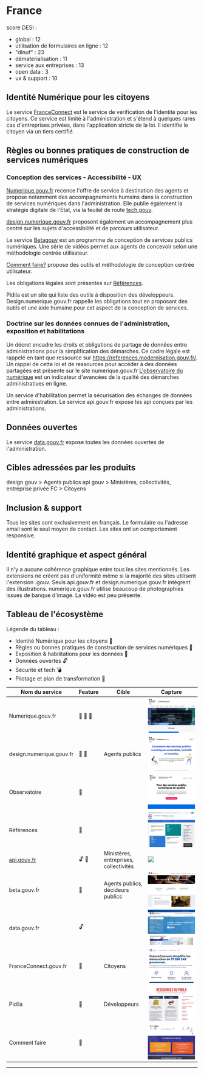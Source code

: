 # France

score DESI :
- global : 12
- utilisation de formulaires en ligne : 12
- "dlnuf" : 23
- dématerialisation : 11
- service aux entreprises : 13
- open data : 3
- ux & support : 10

## Identité Numérique pour les citoyens
Le service [FranceConnect](https://franceconnect.gouv.fr/partenaires?source=homepage_header) est le service de vérification de l'identité pour les citoyens. 
Ce service est limité à l'administration et s'étend à quelques rares cas d'entreprises privées, dans l'application stricte de la loi. Il identifie le citoyen via un tiers certifié.

## Règles ou bonnes pratiques de construction de services numériques
### Conception des services - Accessibilité - UX
[Numerique.gouv.fr](numerique.gouv.fr) recence l'offre de service à destination des agents et propose notamment des accompagnements humains dans la construction de services numériques dans l'administration. 
Elle publie également la stratégie digitale de l'Etat, via la feuilel de route [tech.gouv](https://www.numerique.gouv.fr/publications/tech-gouv-strategie-et-feuille-de-route-2019-2021/).

[design.numerique.gouv.fr](design.numerique.gouv.fr) proposent également un accompagnement plus centré sur les sujets d'accessibilité et de parcours utilisateur. 

Le service [Betagouv](https://beta.gouv.fr/) est un programme de conception de services publics numériques. Une série de vidéos permet aux agents de concevoir selon une méthodologie centrée utilisateur.

[Comment faire?](comment-faire.modernisation.gouv.fr) propose des outils et méthodologie de conception centrée utilisateur.

Les obligations légales sont présentes sur [Références](https://references.modernisation.gouv.fr/).

Pidila est un site qui liste des outils à disposition des développeurs.
Design.numerique.gouv.fr rappelle les obligations tout en proposant des outils et une aide humaine pour cet aspect de la conception de services.

### Doctrine sur les données connues de l'administration, exposition et habilitations
Un décret encadre les droits et obligations de partage de données entre administrations pour la simplification des démarches. Ce cadre légale est rappelé en tant que ressource sur https://references.modernisation.gouv.fr/.
Un rappel de cette loi et de ressources pour accéder à des données partagées est présente sur le site numerique.gouv.fr
[L'observatoire du numérique](ahttps://observatoire.numerique.gouv.fr/) est un indicateur d'avancées de la qualité des démarches administratives en ligne.

Un service d'habilitation permet la sécurisation des échanges de données entre administration.
Le service api.gouv.fr expose les api conçues par les administrations.

## Données ouvertes
Le service [data.gouv.fr](https://data.gouv.fr/) expose toutes les données ouvertes de l'administration.

## Cibles adressées par les produits
design gouv > Agents publics
api gouv > Ministères, collectivités, entreprise privée
FC > Citoyens

## Inclusion & support
Tous les sites sont exclusivement en français.
Le formulaire ou l'adresse email sont le seul moyen de contact.
Les sites ont un comportement responsive.

## Identité graphique et aspect général
Il n'y a aucune cohérence graphique entre tous les sites mentionnés. Les extensions ne créent pas d'uniformité même si la majorité des sites utilisent l'extension .gouv.
Seuls api.gouv.fr et design.numerique.gouv.fr intègrent des illustrations.
numerique.gouv.fr utilise beaucoup de photographies issues de banque d'image.
La vidéo est peu présente.

## Tableau de l'écosystème
Légende du tableau : 
- Identité Numérique pour les citoyens :bust_in_silhouette:
- Règles ou bonnes pratiques de construction de services numériques :beginner:
- Exposition & habilitations pour les données :closed_lock_with_key:
- Données ouvertes :unlock:
- Sécurité et tech :bomb:
- Pilotage et plan de transformation :dart:


| Nom du service    |  Feature |  Cible | Capture | 
|-------------------|---|---|---|
| Numerique.gouv.fr | :beginner: :closed_lock_with_key: :dart: |   |  ![](1_France.assets/1_France-numerique.png) |
| design.numerique.gouv.fr            | :beginner: :dart: |  Agents publics |   ![](1_France.assets/1_France-designgouv.png) |
| Observatoire      | :dart:  |   |  ![](1_France.assets/1_France-observatoire.png)|
| Références        | :dart: |   | ![](1_France.assets/1_France-references.png)|
| [api.gouv.fr](api.gouv.fr)          | :unlock: :closed_lock_with_key:   | Ministères, entreprises, collectivités  | ![](1_France.assets/1_France-api.png) |
| beta.gouv.fr          | :beginner:  | Agents publics, décideurs publics  |![](1_France.assets/1_France-betagouv.png) |
| data.gouv.fr          | :unlock:  |   |  ![](1_France.assets/1_France-data.png)|
| FranceConnect.gouv.fr     | :bust_in_silhouette:  | Citoyens  |![](1_France.assets/1_France-fc.png) |
| Pidila           | :beginner:  | Développeurs  |![](1_France.assets/1_France-pidila.png)|
| Comment faire     | :beginner:  |   | ![](1_France.assets/1_France-commentfaire.png) 
* * *
